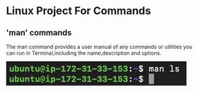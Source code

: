 # Linux Project For Commands

## 'man' commands

The man command provides a user manual of any commands or utilities you can run in Terminal,including the name,description and options.

![Alt text](<Images/Screenshot 2023-12-26 at 17.10.59.png>)